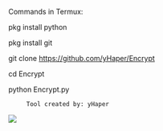 Commands in Termux:

pkg install python

pkg install git

git clone https://github.com/yHaper/Encrypt

cd Encrypt

python Encrypt.py


         Tool created by: yHaper

<img src="marc.jpg">
                    

